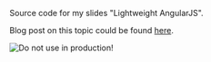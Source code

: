 Source code for my slides "Lightweight AngularJS".

Blog post on this topic could be found [here](http://blog.mgechev.com/2015/03/09/build-learn-your-own-light-lightweight-angularjs/).

![Do not use in production!](http://s15.postimg.org/51kgdu6ln/bart_simpson_generator.gif)